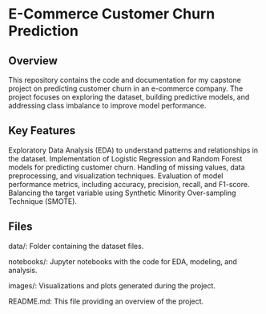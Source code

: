 # E-Commerce Customer Churn Prediction


## Overview
This repository contains the code and documentation for my capstone project on predicting customer churn in an e-commerce company. The project focuses on exploring the dataset, building predictive models, and addressing class imbalance to improve model performance.





## Key Features

Exploratory Data Analysis (EDA) to understand patterns and relationships in the dataset.
Implementation of Logistic Regression and Random Forest models for predicting customer churn.
Handling of missing values, data preprocessing, and visualization techniques.
Evaluation of model performance metrics, including accuracy, precision, recall, and F1-score.
Balancing the target variable using Synthetic Minority Over-sampling Technique (SMOTE).




## Files

data/: Folder containing the dataset files.

notebooks/: Jupyter notebooks with the code for EDA, modeling, and analysis.

images/: Visualizations and plots generated during the project.

README.md: This file providing an overview of the project.
